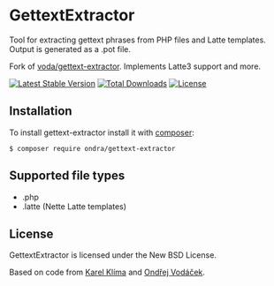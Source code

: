 GettextExtractor
================
Tool for extracting gettext phrases from PHP files and Latte templates. Output is generated as a .pot file.

Fork of [voda/gettext-extractor](https://github.com/voda/gettext-extractor). Implements Latte3 support and more.

[![Latest Stable Version](https://poser.pugx.org/ondra/gettext-extractor/v/stable)](https://packagist.org/packages/ondra/gettext-extractor)
[![Total Downloads](https://poser.pugx.org/ondra/gettext-extractor/downloads)](https://packagist.org/packages/ondra/gettext-extractor)
[![License](https://poser.pugx.org/ondra/gettext-extractor/license)](https://packagist.org/packages/ondra/gettext-extractor)

Installation
------------
To install gettext-extractor install it with [composer](https://getcomposer.org/):

`$ composer require ondra/gettext-extractor`

Supported file types
--------------------
* .php
* .latte (Nette Latte templates)

License
-------
GettextExtractor is licensed under the New BSD License.

Based on code from [Karel Klíma](https://github.com/karelklima/gettext-extractor) and [Ondřej Vodáček](https://github.com/voda/gettext-extractor).
